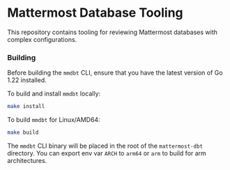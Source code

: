 # Mattermost Database Tooling

This repository contains tooling for reviewing Mattermost databases with complex configurations.

### Building

Before building the `mmdbt` CLI, ensure that you have the latest version of Go 1.22 installed.

To build and install `mmdbt` locally:

```bash
make install
```

To build `mmdbt` for Linux/AMD64:

```bash
make build
```

The `mmdbt` CLI binary will be placed in the root of the `mattermost-dbt` directory. You can export env var `ARCH` to `arm64` or `arm` to build for arm architectures.
